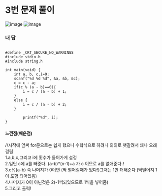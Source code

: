 # 3번 문제 풀이
![image](https://user-images.githubusercontent.com/81015704/119485187-bdf83500-bd91-11eb-8f1e-d3445821756f.png)
![image](https://user-images.githubusercontent.com/81015704/119485203-c486ac80-bd91-11eb-96c3-ef2ea67173d8.png)


### 내 답
<pre><code>
#define _CRT_SECURE_NO_WARNINGS
#include stdio.h
#include string.h

int main(void) {
	int a, b, c,i=0;
	scanf("%d %d %d", &a, &b, &c);
	c = c - a;
	if(c % (a - b)==0){
		i = c / (a - b) + 1;
	}
	else {
		i = c / (a - b) + 2;
	}

		printf("%d", i);
}
</code></pre>


#### 느낀점(배운점)
//시작에 앞써 for문으로는 쉽게 했으니 수학식으로 하려니 의외로 햇갈려서 꽤나 오래걸림<br>
1.a,b,c,그리고 i에 횟수가 들어가게 설정<br>
2.일단 c에 a를 빼준다. (a-b)*(n-1)+a 가 c 이므로 a를 없애준다.!<br>
3.c%(a-b) 즉 나머지가 0이면 (딱 떨어질때가 있다!)그때는 1만 더해준다 (딱떨어져 1이 포함 되어있음)<br>
4.나머지가 0이 아닌것은 2(-1씩되있으므로 1씩을 넣어줌)<br>
5.그리고 출력!
